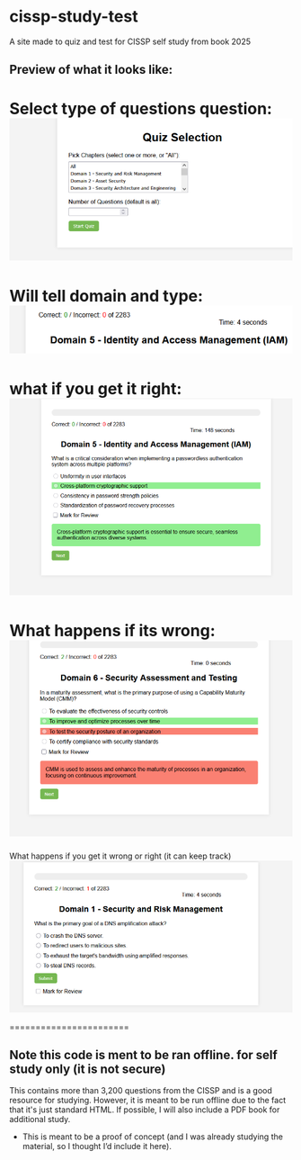 # cissp-study-test
A site made to quiz and test for CISSP self study from book 2025


## Preview of what it looks like:

Select type of questions question:
![alt text](cissp1.png)
=======================

Will tell domain and type:
![alt text](cissp2.png)
=======================

what if you get it right: 
![alt text](<cissp3 correct.PNG>)
=======================

What happens if its wrong:
![alt text](<cissp 4 wrong.PNG>)
=======================
What happens if you get it wrong or right (it can keep track)
![alt text](<cissp 6 Q-num.PNG>)

=======================

## Note this code is ment to be ran offline. for self study only (it is not secure)

This contains more than 3,200 questions from the CISSP and is a good resource for studying. However, it is meant to be run offline due to the fact that it's just standard HTML. If possible, I will also include a PDF book for additional study.

- This is meant to be a proof of concept (and I was already studying the material, so I thought I’d include it here).